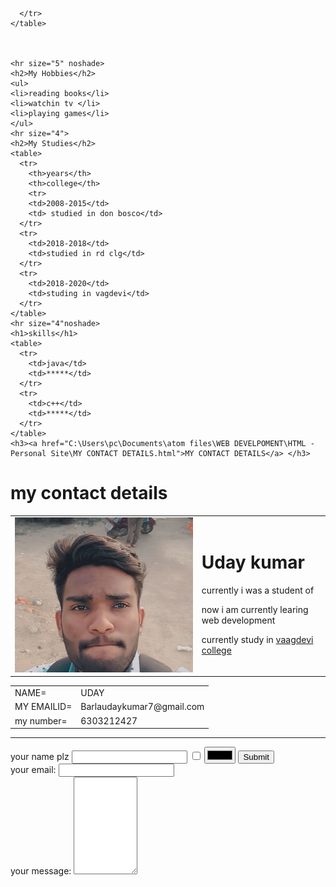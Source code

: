 <html lang="en" dir="ltr">
  <head>
    <meta charset="utf-8">
    <title>ABOUT MY SELF</title>
  </head>
  <body>
    <table size="5">
      <tr>
        <td><img src="uday.jpg" alt=""></td>
        <td><h1>Uday kumar</h1>
            <p>currently i was a student of</p>
            <p>now i am currently learing web development</p>
            <p>currently study in <a href="https://www.vaagdevi.edu.in/">vaagdevi college</a></p></td>

      </tr>
    </table>



    <hr size="5" noshade>
    <h2>My Hobbies</h2>
    <ul>
    <li>reading books</li>
    <li>watchin tv </li>
    <li>playing games</li>
    </ul>
    <hr size="4">
    <h2>My Studies</h2>
    <table>
      <tr>
        <th>years</th>
        <th>college</th>
        <tr>
        <td>2008-2015</td>
        <td> studied in don bosco</td>
      </tr>
      <tr>
        <td>2018-2018</td>
        <td>studied in rd clg</td>
      </tr>
      <tr>
        <td>2018-2020</td>
        <td>studing in vagdevi</td>
      </tr>
    </table>
    <hr size="4"noshade>
    <h1>skills</h1>
    <table>
      <tr>
        <td>java</td>
        <td>*****</td>
      </tr>
      <tr>
        <td>c++</td>
        <td>*****</td>
      </tr>
    </table>
    <h3><a href="C:\Users\pc\Documents\atom files\WEB DEVELPOMENT\HTML - Personal Site\MY CONTACT DETAILS.html">MY CONTACT DETAILS</a> </h3>


  </body>
</html>

<html lang="en" dir="ltr">
  <head>
    <meta charset="utf-8">
    <title>my contact details</title>
  </head>
  <body>
    <h1>my contact details</h1>
    <table>
      <tr>
        <td>NAME=</td>
        <td>UDAY</td>
      </tr>
      <tr>
        <td>MY EMAILID=</td>
        <td>Barlaudaykumar7@gmail.com</td>
      </tr>
      <tr>
        <td>my number=</td>
        <td>6303212427</td>
      </tr>
    </table>
    <hr size="20">
    <form class="" action="mailto:info@Barlaudaykumar7@gmail.com" method="post"enctype="text/plain">
      <label>your name plz</label>
      <input type="text" name="" value="">
      <input type="checkbox" name="">
      <input type="color" name="" value="">
      <input type="submit" name="">
      <br>
      <label>your email:</label>
      <input type="" name="" value="">
      <br>
      <label>your message:</label>
      <textarea name="name" rows="10" cols="10"></textarea>

  </body>
</html>


















